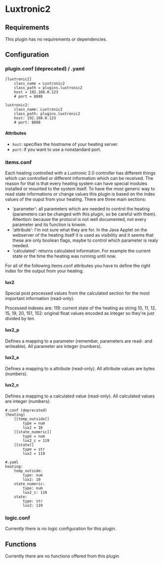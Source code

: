 # Luxtronic2

## Requirements
This plugin has no requirements or dependencies.

## Configuration

### plugin.conf (deprecated) / .yaml

```
[luxtronic2]
    class_name = Luxtronic2
    class_path = plugins.luxtronic2
    host = 192.168.0.123
    # port = 8888
```

```
luxtronic2:
    class_name: Luxtronic2
    class_path: plugins.luxtronic2
    host: 192.168.0.123
    # port: 8888
```

#### Attributes
  * `host`: specifies the hostname of your heating server.
  * `port`: if you want to use a nonstandard port.

### items.conf

Each heating controlled with a Luxtronic 2.0 controller has different things which can controlled or different information which can be received. 
The reason for that is that every heating system can have special modules installed or mounted to the system itself.
To have the most generic way to read state informations or change values this plugin is based on the index values of the ouput from your heating.
There are three main sections:
  * 'parameter': all parameters which are needed to control the heating (parameters can be changed with this plugin, so be careful with them). Attention: because the protocol is not well documented, not every parameter and its function is knwon.
  * 'attribute': I'm not sure what they are for. In the Java Applet on the webserver of the heating itself it is used as visibility and it seems that these are only boolean flags, maybe to control which parameter is realy needed.
  * 'calculated': returns calculated information. For example the current state or the time the heating was running until now.

For all of the following items.conf attributes you have to define the right index for the output from your heating.

#### lux2
Special post processed values from the calculated section for the most important information (read-only).

Processed indexes are:
119: current state of the heating as string
10, 11, 12, 15, 19, 20, 151, 152: original float values encoded as integer so they're just divided by ten.

#### lux2_p
Defines a mapping to a parameter (remember, parameters are read- and writeable). All parameter are integer (numbers).

#### lux2_a
Defines a mapping to a attribute (read-only). All attribute values are bytes (numbers).

#### lux2_c
Defines a mapping to a calculated value (read-only). All calculated values are integer (numbers).

```
#.conf (deprecated)
[heating]
    [[temp_outside]]
        type = num
        lux2 = 10
    [[state_numeric]]
        type = num
        lux2_c = 119
    [[state]]
        type = str
        lux2 = 119
```

```
#.yaml
heating:
    temp_outside:
        type: num
        lux2: 10
    state_numeric:
        type: num
        lux2_c: 119
    state:
        type: str
        lux2: 119
```

### logic.conf

Currently there is no logic configuration for this plugin.

## Functions

Currently there are no functions offered from this plugin.



